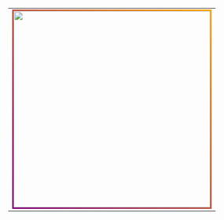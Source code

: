 <div align="center">
  <table>
    <tr>
      <td>
        <img src="baby.gif" width="400" autoplay 
          style="border: 3px solid; 
                 border-image: linear-gradient(45deg, purple, orange) 1;
                 transition: transform 0.3s ease-in-out;"
          onmouseover="this.style.transform='scale(1.1)'" 
          onmouseout="this.style.transform='scale(1)'">
      </td>
    </tr>
  </table>
</div>
